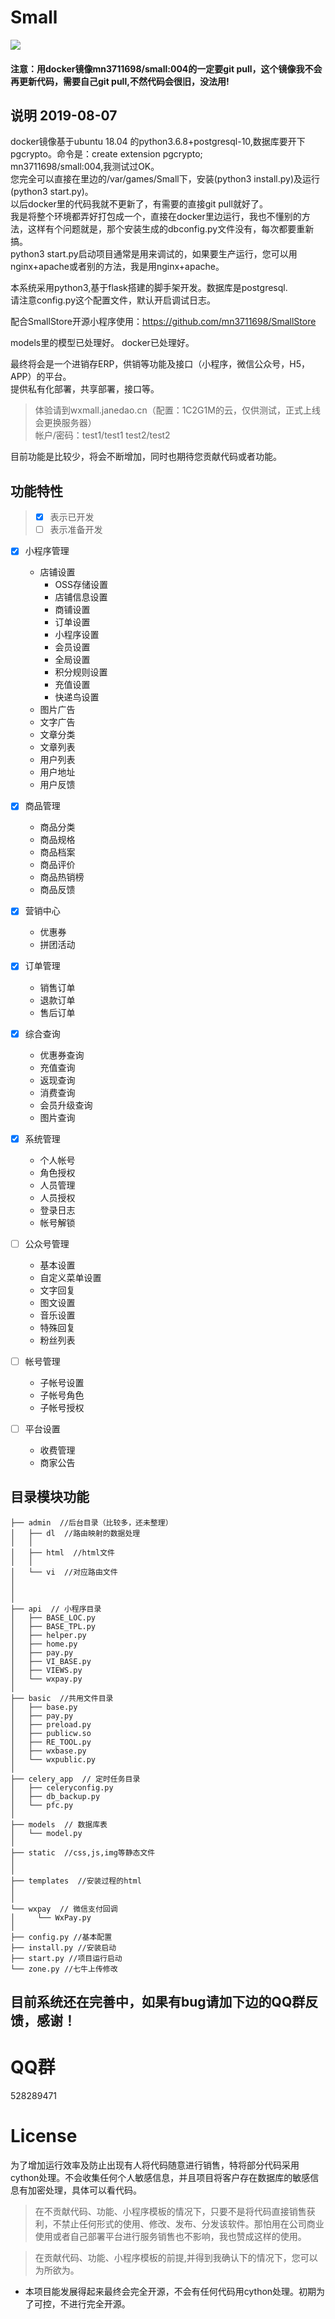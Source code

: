 # Small

![](https://github.com/mn3711698/Small/blob/master/923.png)

#### 注意：用docker镜像mn3711698/small:004的一定要git pull，这个镜像我不会再更新代码，需要自己git pull,不然代码会很旧，没法用!



## 说明  2019-08-07
docker镜像基于ubuntu 18.04 的python3.6.8+postgresql-10,数据库要开下pgcrypto。命令是：create extension pgcrypto;
<br>mn3711698/small:004,我测试过OK。
<br>您完全可以直接在里边的/var/games/Small下，安装(python3 install.py)及运行(python3 start.py)。
<br>以后docker里的代码我就不更新了，有需要的直接git pull就好了。
<br>我是将整个环境都弄好打包成一个，直接在docker里边运行，我也不懂别的方法，这样有个问题就是，那个安装生成的dbconfig.py文件没有，每次都要重新搞。
<br>python3 start.py启动项目通常是用来调试的，如果要生产运行，您可以用nginx+apache或者别的方法，我是用nginx+apache。

本系统采用python3,基于flask搭建的脚手架开发。数据库是postgresql.
<br>请注意config.py这个配置文件，默认开启调试日志。

配合SmallStore开源小程序使用：https://github.com/mn3711698/SmallStore


models里的模型已处理好。
docker已处理好。


最终将会是一个进销存ERP，供销等功能及接口（小程序，微信公众号，H5，APP）的平台。
<br>提供私有化部署，共享部署，接口等。

> 体验请到wxmall.janedao.cn（配置：1C2G1M的云，仅供测试，正式上线会更换服务器）  
> 帐户/密码：test1/test1     test2/test2

目前功能是比较少，将会不断增加，同时也期待您贡献代码或者功能。


## 功能特性
> - [x] 表示已开发
> - [ ] 表示准备开发


- [x] 小程序管理
    * 店铺设置
        * OSS存储设置
        * 店铺信息设置
        * 商铺设置
        * 订单设置
        * 小程序设置
        * 会员设置
        * 全局设置
        * 积分规则设置
        * 充值设置
        * 快递鸟设置
    * 图片广告
    * 文字广告
    * 文章分类
    * 文章列表
    * 用户列表
    * 用户地址
    * 用户反馈
    
- [x] 商品管理
    * 商品分类
    * 商品规格
    * 商品档案
    * 商品评价
    * 商品热销榜
    * 商品反馈
    
- [x] 营销中心
    * 优惠券
    * 拼团活动
    
- [x] 订单管理
    * 销售订单
    * 退款订单
    * 售后订单
    
- [x] 综合查询
    * 优惠券查询
    * 充值查询
    * 返现查询
    * 消费查询
    * 会员升级查询
    * 图片查询
    
- [x] 系统管理
    * 个人帐号
    * 角色授权
    * 人员管理
    * 人员授权
    * 登录日志
    * 帐号解锁


- [ ] 公众号管理
    * 基本设置
    * 自定义菜单设置
    * 文字回复
    * 图文设置
    * 音乐设置
    * 特殊回复
    * 粉丝列表

- [ ] 帐号管理
    * 子帐号设置
    * 子帐号角色
    * 子帐号授权
    
- [ ] 平台设置
    * 收费管理
    * 商家公告
    

     
                                                                                        

## 目录模块功能

```shell
├── admin  //后台目录（比较多，还未整理）
│   ├── dl  //路由映射的数据处理
│   │
│   ├── html  //html文件
│   │
│   └── vi  //对应路由文件
│
│
│
├── api  // 小程序目录
│   ├── BASE_LOC.py
│   ├── BASE_TPL.py
│   ├── helper.py
│   ├── home.py
│   ├── pay.py
│   ├── VI_BASE.py
│   ├── VIEWS.py
│   └── wxpay.py
│
├── basic  //共用文件目录
│   ├── base.py
│   ├── pay.py
│   ├── preload.py
│   ├── publicw.so
│   ├── RE_TOOL.py
│   ├── wxbase.py
│   └── wxpublic.py
│ 
├── celery_app  // 定时任务目录
│   ├── celeryconfig.py
│   ├── db_backup.py
│   └── pfc.py
│
├── models  // 数据库表
│   └── model.py
│   
├── static  //css,js,img等静态文件
│     
│   
├── templates  //安装过程的html
│   
│   
└── wxpay  // 微信支付回调
│     └── WxPay.py   
│   
├── config.py //基本配置
├── install.py //安装启动
├── start.py //项目运行启动
└── zone.py //七牛上传修改
```

## 目前系统还在完善中，如果有bug请加下边的QQ群反馈，感谢！


# QQ群
528289471

# License
为了增加运行效率及防止出现有人将代码随意进行销售，特将部分代码采用cython处理。不会收集任何个人敏感信息，并且项目将客户存在数据库的敏感信息有加密处理，具体可以看代码。
> 在不贡献代码、功能、小程序模板的情况下，只要不是将代码直接销售获利，不禁止任何形式的使用、修改、发布、分发该软件。那怕用在公司商业使用或者自己部署平台进行服务销售也不影响，我也赞成这样的使用。

> 在贡献代码、功能、小程序模板的前提,并得到我确认下的情况下，您可以为所欲为。

* 本项目能发展得起来最终会完全开源，不会有任何代码用cython处理。初期为了可控，不进行完全开源。
